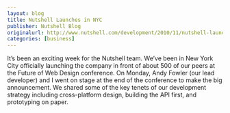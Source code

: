 ```yaml
---
layout: blog
title: Nutshell Launches in NYC
publisher: Nutshell Blog
originalurl: http://www.nutshell.com/development/2010/11/nutshell-launches-in-nyc/
categories: [business]
---
```


It’s been an exciting week for the Nutshell team. We’ve been in New York City officially launching the company in front of about 500 of our peers at the Future of Web Design conference. On Monday, Andy Fowler (our lead developer) and I went on stage at the end of the conference to make the big announcement. We shared some of the key tenets of our development strategy including cross-platform design, building the API first, and prototyping on paper.